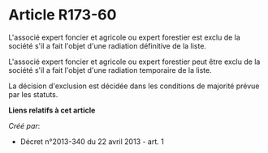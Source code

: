 # Article R173-60

L'associé expert foncier et agricole ou expert forestier est exclu de la société s'il a fait l'objet d'une radiation
définitive de la liste. 

L'associé expert foncier et agricole ou expert forestier peut être exclu de la société s'il a fait l'objet d'une radiation
temporaire de la liste. 

La décision d'exclusion est décidée dans les conditions de majorité prévue par les statuts.

**Liens relatifs à cet article**

_Créé par_:

  - Décret n°2013-340 du 22 avril 2013 - art. 1
